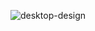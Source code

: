 ![desktop-design](https://user-images.githubusercontent.com/69693216/204051985-2065aa65-8c4a-44c6-b506-c257c156a60e.jpg)
